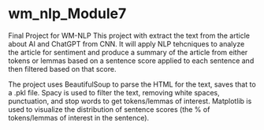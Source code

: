 # wm_nlp_Module7
Final Project for WM-NLP
This project with extract the text from the article about AI and ChatGPT from CNN. It will apply NLP tehcniques to analyze the article for sentiment and produce a summary of the article from either tokens or lemmas based on a sentence score applied to each sentence and then filtered based on that score. 

The project uses BeautifulSoup to parse the HTML for the text, saves that to a .pkl file. Spacy is used to filter the text, removing white spaces, punctuation, and stop words to get tokens/lemmas of interest. Matplotlib is used to visualize the distribution of sentence scores (the % of tokens/lemmas of interest in the sentence). 
